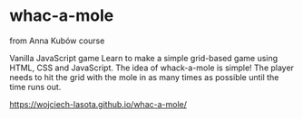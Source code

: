 # whac-a-mole
from Anna Kubów course

Vanilla JavaScript game  Learn to make a simple grid-based game using HTML, CSS and JavaScript. The idea of whack-a-mole is simple! The player needs to hit the grid with the mole in as many times as possible until the time runs out.

https://wojciech-lasota.github.io/whac-a-mole/

